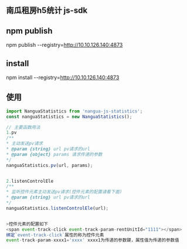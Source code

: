 ## 南瓜租房h5统计 js-sdk

## npm publish
npm publish --registry=http://10.10.126.140:4873

## install
npm install --registry=http://10.10.126.140:4873

## 使用
```js
import NanguaStatistics from 'nangua-js-statistics';
const nanguaStatistics = new NanguaStatistics();

// 主要函数用法
1.pv
/**
* 主动发送pv请求
* @param {string} url pv请求的url
* @param {object} params 请求传递的参数
*/
nanguaStatistics.pv(url, params);


2.listenControlEle
/**
* 监听控件元素主动发送pv请求(控件元素的配置请看下面)
* @param {string} url pv请求的url
*/
nanguaStatistics.listenControlEle(url);


>控件元素的配置如下
<span event-track-click event-track-param-rentUnitId="1111"></span>
绑定`event-track-click`属性的称为控件元素
event-track-param-xxxx1='xxxx' xxxx1为传递的参数键，属性值为传递的参数值
```

